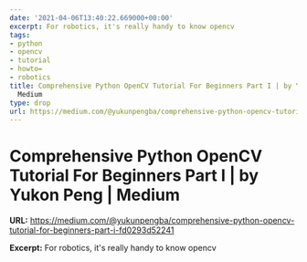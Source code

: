 ```yaml
---
date: '2021-04-06T13:40:22.669000+00:00'
excerpt: For robotics, it's really handy to know opencv
tags:
- python
- opencv
- tutorial
- howto=
- robotics
title: Comprehensive Python OpenCV Tutorial For Beginners Part I | by Yukon Peng |
  Medium
type: drop
url: https://medium.com/@yukunpengba/comprehensive-python-opencv-tutorial-for-beginners-part-i-fd0293d52241
---
```


# Comprehensive Python OpenCV Tutorial For Beginners Part I | by Yukon Peng | Medium

**URL:** https://medium.com/@yukunpengba/comprehensive-python-opencv-tutorial-for-beginners-part-i-fd0293d52241

**Excerpt:** For robotics, it's really handy to know opencv
